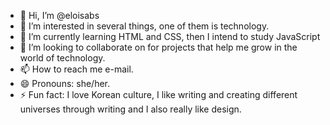 - 👋 Hi, I’m @eloisabs
- 👀 I’m interested in several things, one of them is technology.
- 🌱 I’m currently learning HTML and CSS, then I intend to study JavaScript
- 💞️ I’m looking to collaborate on for projects that help me grow in the world of technology.
- 📫 How to reach me e-mail.
- 😄 Pronouns: she/her.
- ⚡ Fun fact: I love Korean culture, I like writing and creating different universes through writing and I also really like design.

